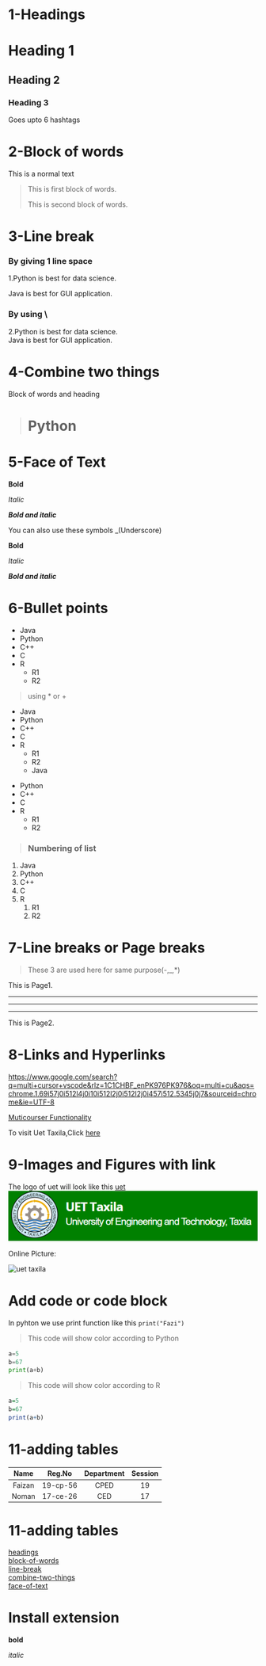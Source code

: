 # 1-Headings

# Heading 1
## Heading 2
### Heading 3
Goes upto 6 hashtags


# 2-Block of words
This is a normal text
> This is first block of words.
>
> This is second block of words.


# 3-Line break
### By giving 1 line space 
1.Python is best for data science.

Java is best for GUI application.

### By using \
2.Python is best for data science.\
Java is best for GUI application.


# 4-Combine two things

Block of words and heading
> # Python

# 5-Face of Text

**Bold**

*Italic*

***Bold and italic***

You can also use these symbols
_(Underscore)

__Bold__

_Italic_

___Bold and italic___

# 6-Bullet points

- Java
- Python
- C++
- C
- R
    - R1
    - R2

> using * or +
* Java
* Python
* C++
* C
* R
    * R1
    * R2
    * Java


+ Python
+ C++
+ C
+ R
    + R1
    + R2


> ### Numbering of list
1. Java
2. Python
3. C++
4. C
1. R
    1. R1
    2. R2


#  7-Line breaks or Page breaks
> These 3 are used here for same purpose(-,_,*)

This is Page1.

---
___
***
This is Page2.


#  8-Links and Hyperlinks

<https://www.google.com/search?q=multi+cursor+vscode&rlz=1C1CHBF_enPK976PK976&oq=multi+cu&aqs=chrome.1.69i57j0i512l4j0i10i512l2j0i512l2j0i457i512.5345j0j7&sourceid=chrome&ie=UTF-8>

[Muticourser Functionality](https://www.google.com/search?q=multi+cursor+vscode&rlz=1C1CHBF_enPK976PK976&oq=multi+cu&aqs=chrome.1.69i57j0i512l4j0i10i512l2j0i512l2j0i457i512.5345j0j7&sourceid=chrome&ie=UTF-8)

[Uet Taxila]:https://web.uettaxila.edu.pk/

To visit Uet Taxila,Click [here][Uet Taxila]


# 9-Images and Figures with link

The logo of uet will look like this
[uet](uet.png)
![uet](uet.png)

Online Picture:

![uet taxila](https://www.google.com/search?q=uet+taxila&rlz=1C1CHBF_enPK976PK976&sxsrf=ALiCzsZpdL5T13ZOJqIbQ4gKxgHllIPaUQ:1653414073591&source=lnms&tbm=isch&sa=X&ved=2ahUKEwjflpe01_j3AhW6R_EDHV90AzIQ_AUoAXoECAIQAw&biw=1536&bih=746&dpr=1.25#imgrc=Atoe3XZLbSQGaM)


# Add code or code block

 In pyhton we use print function like this `print("Fazi")`
> This code will show color according to Python
 ```python
 a=5
 b=67
 print(a+b)
 ```
> This code will show color according to R
  ```r
 a=5
 b=67
 print(a+b)
 ```


 # 11-adding tables


 | Name | Reg.No | Department | Session |
 | :------: | :------: | :------: | :------: |
 | Faizan | 19-cp-56 | CPED | 19 |
 | Noman | 17-ce-26 | CED | 17 |

 # 11-adding tables
[headings](#1-headings)\
[block-of-words](#2-block-of-words)\
[line-break](#3-line-break)\
[combine-two-things](#4-combine-two-things)\
[face-of-text](#5-face-of-text)


 # Install extension

 **bold**

 _italic_
